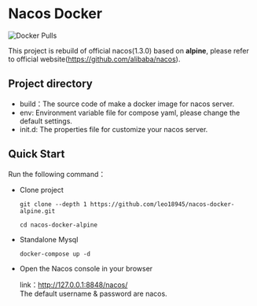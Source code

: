 # Nacos Docker

![Docker Pulls](https://img.shields.io/docker/pulls/nacos/nacos-server.svg?maxAge=60480)

This project is rebuild of official nacos(1.3.0) based on **alpine**, please refer to official website(https://github.com/alibaba/nacos).

## Project directory

* build：The source code of make a docker image for nacos server.
* env: Environment variable file for compose yaml, please change the default settings.
* init.d: The properties file for customize your nacos server.


## Quick Start

Run the following command：

* Clone project

  ```shell
  git clone --depth 1 https://github.com/leo18945/nacos-docker-alpine.git

  cd nacos-docker-alpine
  ```

* Standalone Mysql

  ```shell
  docker-compose up -d
  ```

* Open the Nacos console in your browser

  link：http://127.0.0.1:8848/nacos/  
  The default username & password are nacos.
